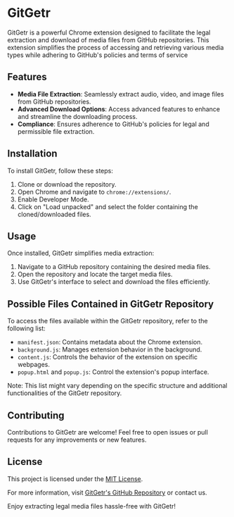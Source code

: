 # GitGetr

GitGetr is a powerful Chrome extension designed to facilitate the legal extraction and download of media files from GitHub repositories. This extension simplifies the process of accessing and retrieving various media types while adhering to GitHub's policies and terms of service

## Features

- **Media File Extraction**: Seamlessly extract audio, video, and image files from GitHub repositories.
- **Advanced Download Options**: Access advanced features to enhance and streamline the downloading process.
- **Compliance**: Ensures adherence to GitHub's policies for legal and permissible file extraction.

## Installation

To install GitGetr, follow these steps:

1. Clone or download the repository.
2. Open Chrome and navigate to `chrome://extensions/`.
3. Enable Developer Mode.
4. Click on "Load unpacked" and select the folder containing the cloned/downloaded files.

## Usage

Once installed, GitGetr simplifies media extraction:

1. Navigate to a GitHub repository containing the desired media files.
2. Open the repository and locate the target media files.
3. Use GitGetr's interface to select and download the files efficiently.

## Possible Files Contained in GitGetr Repository

To access the files available within the GitGetr repository, refer to the following list:

- `manifest.json`: Contains metadata about the Chrome extension.
- `background.js`: Manages extension behavior in the background.
- `content.js`: Controls the behavior of the extension on specific webpages.
- `popup.html` and `popup.js`: Control the extension's popup interface.

Note: This list might vary depending on the specific structure and additional functionalities of the GitGetr repository.

## Contributing

Contributions to GitGetr are welcome! Feel free to open issues or pull requests for any improvements or new features.

## License

This project is licensed under the [MIT License](LICENSE).

For more information, visit [GitGetr's GitHub Repository]([link_to_repository](https://github.com/solowmow/GitGetr)) or contact us.

Enjoy extracting legal media files hassle-free with GitGetr!
